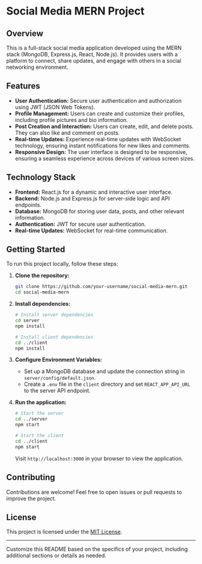 # Social Media MERN Project

## Overview

This is a full-stack social media application developed using the MERN stack (MongoDB, Express.js, React, Node.js). It provides users with a platform to connect, share updates, and engage with others in a social networking environment.

## Features

- **User Authentication:** Secure user authentication and authorization using JWT (JSON Web Tokens).
- **Profile Management:** Users can create and customize their profiles, including profile pictures and bio information.
- **Post Creation and Interaction:** Users can create, edit, and delete posts. They can also like and comment on posts.
- **Real-time Updates:** Experience real-time updates with WebSocket technology, ensuring instant notifications for new likes and comments.
- **Responsive Design:** The user interface is designed to be responsive, ensuring a seamless experience across devices of various screen sizes.

## Technology Stack

- **Frontend:** React.js for a dynamic and interactive user interface.
- **Backend:** Node.js and Express.js for server-side logic and API endpoints.
- **Database:** MongoDB for storing user data, posts, and other relevant information.
- **Authentication:** JWT for secure user authentication.
- **Real-time Updates:** WebSocket for real-time communication.

## Getting Started

To run this project locally, follow these steps:

1. **Clone the repository:**

    ```bash
    git clone https://github.com/your-username/social-media-mern.git
    cd social-media-mern
    ```

2. **Install dependencies:**

    ```bash
    # Install server dependencies
    cd server
    npm install

    # Install client dependencies
    cd ../client
    npm install
    ```

3. **Configure Environment Variables:**

    - Set up a MongoDB database and update the connection string in `server/config/default.json`.
    - Create a `.env` file in the `client` directory and set `REACT_APP_API_URL` to the server API endpoint.

4. **Run the application:**

    ```bash
    # Start the server
    cd ../server
    npm start

    # Start the client
    cd ../client
    npm start
    ```

    Visit `http://localhost:3000` in your browser to view the application.

## Contributing

Contributions are welcome! Feel free to open issues or pull requests to improve the project.

## License

This project is licensed under the [MIT License](LICENSE).

---

Customize this README based on the specifics of your project, including additional sections or details as needed.
